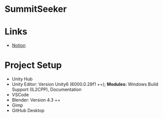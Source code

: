 # SummitSeeker

# Links
 - [Notion](https://www.notion.so/Startseite-148bd82e1ce981cda604d8646e280fa9?pvs=13)

# Project Setup
- Unity Hub
- Unity Editor: Version Unity6 (6000.0.28f1 ++); __Modules:__ Windows Build Support (IL2CPP), Documentation
- VSCode
- Blender: Version 4.3 ++
- Gimp
- GitHub Desktop

